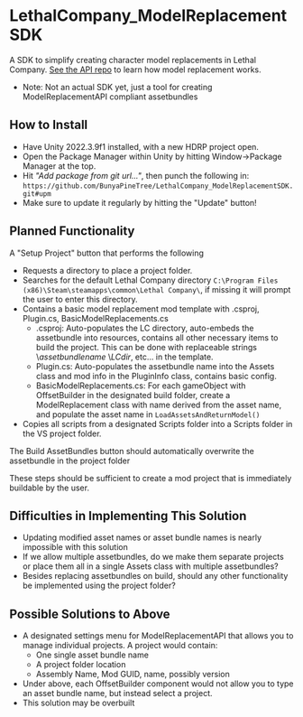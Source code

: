 # LethalCompany_ModelReplacementSDK
A SDK to simplify creating character model replacements in Lethal Company. [See the API repo](https://github.com/BunyaPineTree/LethalCompany_ModelReplacementAPI) to learn how model replacement works. 
* Note: Not an actual SDK yet, just a tool for creating ModelReplacementAPI compliant assetbundles

How to Install
-
- Have Unity 2022.3.9f1 installed, with a new HDRP project open.
- Open the Package Manager within Unity by hitting Window->Package Manager at the top.
- Hit *"Add package from git url..."*, then punch the following in: `https://github.com/BunyaPineTree/LethalCompany_ModelReplacementSDK.git#upm`
- Make sure to update it regularly by hitting the "Update" button!

Planned Functionality
-
A "Setup Project" button that performs the following
- Requests a directory to place a project folder.
- Searches for the default Lethal Company directory `C:\Program Files (x86)\Steam\steamapps\common\Lethal Company\`, if missing it will prompt the user to enter this directory.
- Contains a basic model replacement mod template with .csproj, Plugin.cs, BasicModelReplacements.cs
  - .csproj: Auto-populates the LC directory, auto-embeds the assetbundle into resources, contains all other necessary items to build the project. This can be done with replaceable strings \\$assetbundlename$ \\$LCdir$, etc... in the template.
  - Plugin.cs: Auto-populates the assetbundle name into the Assets class and mod info in the PluginInfo class, contains basic config.
  - BasicModelReplacements.cs: For each gameObject with OffsetBuilder in the designated build folder, create a ModelReplacement class with name derived from the asset name, and populate the asset name in `LoadAssetsAndReturnModel()`
- Copies all scripts from a designated Scripts folder into a Scripts folder in the VS project folder.

The Build AssetBundles button should automatically overwrite the assetbundle in the project folder 

These steps should be sufficient to create a mod project that is immediately buildable by the user.

Difficulties in Implementing This Solution
-
- Updating modified asset names or asset bundle names is nearly impossible with this solution
- If we allow multiple assetbundles, do we make them separate projects or place them all in a single Assets class with multiple assetbundles?
- Besides replacing assetbundles on build, should any other functionality be implemented using the project folder?

Possible Solutions to Above
-
- A designated settings menu for ModelReplacementAPI that allows you to manage individual projects. A project would contain:
  - One single asset bundle name
  - A project folder location
  - Assembly Name, Mod GUID, name, possibly version
- Under above, each OffsetBuilder component would not allow you to type an asset bundle name, but instead select a project.
- This solution may be overbuilt

